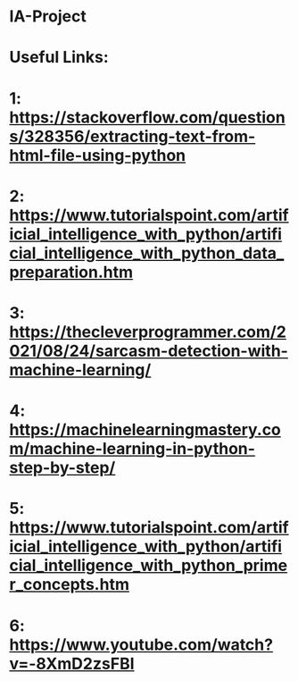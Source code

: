 # IA-Project

# Useful Links:
# 1: https://stackoverflow.com/questions/328356/extracting-text-from-html-file-using-python
# 2: https://www.tutorialspoint.com/artificial_intelligence_with_python/artificial_intelligence_with_python_data_preparation.htm
# 3: https://thecleverprogrammer.com/2021/08/24/sarcasm-detection-with-machine-learning/
# 4: https://machinelearningmastery.com/machine-learning-in-python-step-by-step/
# 5: https://www.tutorialspoint.com/artificial_intelligence_with_python/artificial_intelligence_with_python_primer_concepts.htm
# 6: https://www.youtube.com/watch?v=-8XmD2zsFBI
